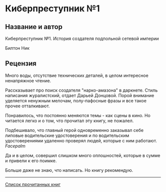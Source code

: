 # Киберпреступник №1

## Название и автор
Киберпреступник №1. История создателя подпольной сетевой империи

Билтон Ник

## Рецензия
Много воды, отсутствие технических деталей, в целом интересное ненапряжное чтение.

Рассказывает про поиск создателя "нарко-амазона" в даркнете. Стиль написания журалистский, отдает Дарьей Донцовой. Порой внимание уделяется ненужным мелочам, полу-пафосные фразы и все такое прочее отталкивают.

Понравилось, что постоянно меняются темы - как сцены в кино. Но читается легко и о том, что прочитал эту книгу, не пожалел.

Подбешивало, что главный герой одновременно заказывал себе липовые водительские удостоверения и по водительским удостоверениями удаленно проверял людей, которые с ним работают. *Facepalm*

Да и в целом, совершил слишком много оплошностей, которые в сумме и привели к его поимке.

Больше даже не знаю, что написать. Но книгу рекомендую.

---
[Список прочитанных книг](../books)
